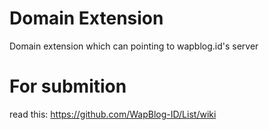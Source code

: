 # Domain Extension
Domain extension which can pointing to wapblog.id's server


# For submition
read this: https://github.com/WapBlog-ID/List/wiki
